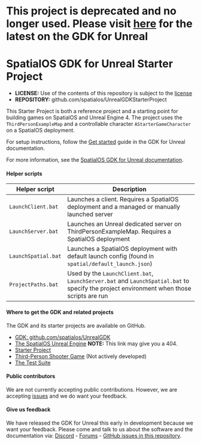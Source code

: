 # This project is deprecated and no longer used. Please visit [here](https://docs.improbable.io/unreal/latest/) for the latest on the GDK for Unreal

# SpatialOS GDK for Unreal Starter Project

* **LICENSE:** Use of the contents of this repository is subject to the [license](LICENSE.md)
* **REPOSITORY:** github.com/spatialos/UnrealGDKStarterProject

This Starter Project is both a reference project and a starting point for building games on SpatialOS and Unreal Engine 4.  The project uses the `ThirdPersonExampleMap` and a controllable character `AStarterGameCharacter` on a SpatialOS deployment.

For setup instructions, follow the [Get started](https://docs.improbable.io/unreal/latest/get-started/introduction) guide in the GDK for Unreal documentation.

For more information, see the [SpatialOS GDK for Unreal documentation](https://docs.improbable.io/unreal/latest/).

#### Helper scripts
| Helper script  | Description |
| --- | --- |
| `LaunchClient.bat` | Launches a client. Requires a SpatialOS deployment and a managed or manually launched server|
| `LaunchServer.bat` | Launches an Unreal dedicated server on ThirdPersonExampleMap. Requires a SpatialOS deployment |
| `LaunchSpatial.bat` | Launches a SpatialOS deployment with default launch config (found in `spatial/default_launch.json`) |
| `ProjectPaths.bat` | Used by the `LaunchClient.bat`, `LaunchServer.bat` and `LaunchSpatial.bat` to specify the project environment when those scripts are run |

#### Where to get the GDK and related projects
The GDK and its starter projects are available on GitHub.
* [GDK: github.com/spatialos/UnrealGDK](https://github.com/spatialos/UnrealGDK)
* [The SpatialOS Unreal Engine](https://github.com/improbableio/UnrealEngine/tree/4.20-SpatialOSUnrealGDK)
**NOTE:** This link may give you a 404.
* [Starter Project](https://github.com/spatialos/UnrealGDKStarterProject)
* [Third-Person Shooter Game](https://github.com/spatialos/UnrealGDKThirdPersonShooter) (Not actively developed)
* [The Test Suite](https://github.com/spatialos/UnrealGDKTestSuite)

#### Public contributors
We are not currently accepting public contributions. However, we are accepting [issues](https://github.com/spatialos/UnrealGDK/issues) and we do want your feedback.

#### Give us feedback
We have released the GDK for Unreal this early in development because we want your feedback. Please come and talk to us about the software and the documentation via: [Discord](https://discordapp.com/channels/311273633307951114/339471548647866368) - [Forums](https://forums.improbable.io/) - [GitHub issues in this repository](https://github.com/spatialos/UnrealGDK/issues).
